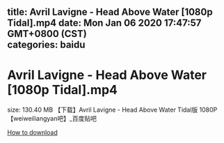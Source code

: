 
title: Avril Lavigne - Head Above Water [1080p Tidal].mp4
date: Mon Jan 06 2020 17:47:57 GMT+0800 (CST)    
categories: baidu
---

# Avril Lavigne - Head Above Water [1080p Tidal].mp4
size: 130.40 MB
 【下载】Avril Lavigne - Head Above Water Tidal版 1080P【weiweiliangyan吧】_百度贴吧
 

[How to download](https://bpcam.bemobtrk.com/go/2ceec3aa-1ca2-46d6-b9ff-aaa5c184517c?jno=1637)